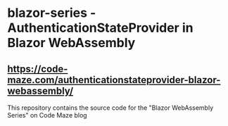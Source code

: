 # blazor-series - AuthenticationStateProvider in Blazor WebAssembly
## https://code-maze.com/authenticationstateprovider-blazor-webassembly/
This repository contains the source code for the "Blazor WebAssembly Series" on Code Maze blog
